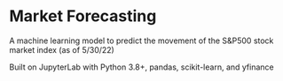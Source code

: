 # Market Forecasting

A machine learning model to predict the movement of the S&P500 stock market index (as of 5/30/22) 

Built on JupyterLab with Python 3.8+, pandas, scikit-learn, and yfinance
